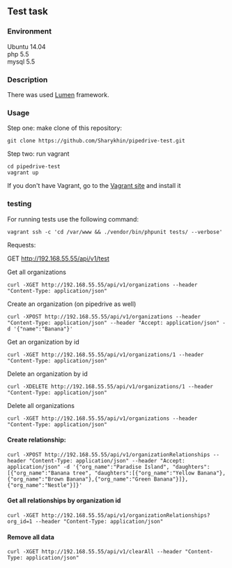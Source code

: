 ## Test task

### Environment
Ubuntu 14.04  
php 5.5  
mysql 5.5  

### Description
There was used [Lumen](https://lumen.laravel.com) framework.

### Usage
Step one: make clone of this repository:
```
git clone https://github.com/Sharykhin/pipedrive-test.git
```
Step two: run vagrant
```
cd pipedrive-test
vagrant up
```

If you don't have Vagrant, go to the [Vagrant site](https://www.vagrantup.com/) and install it

### testing

For running tests use the following command:
```
vagrant ssh -c 'cd /var/www && ./vendor/bin/phpunit tests/ --verbose'
```

Requests:  

GET http://192.168.55.55/api/v1/test

Get all organizations
```
curl -XGET http://192.168.55.55/api/v1/organizations --header "Content-Type: application/json"
```
Create an organization (on pipedrive as well)
```
curl -XPOST http://192.168.55.55/api/v1/organizations --header "Content-Type: application/json" --header "Accept: application/json" -d '{"name":"Banana"}'
```
Get an organization by id
```
curl -XGET http://192.168.55.55/api/v1/organizations/1 --header "Content-Type: application/json"
```

Delete an organization by id
```
curl -XDELETE http://192.168.55.55/api/v1/organizations/1 --header "Content-Type: application/json"
```

Delete all organizations
```
curl -XGET http://192.168.55.55/api/v1/organizations --header "Content-Type: application/json"
```

#### Create relationship:
```
curl -XPOST http://192.168.55.55/api/v1/organizationRelationships --header "Content-Type: application/json" --header "Accept: application/json" -d '{"org_name":"Paradise Island", "daughters":[{"org_name":"Banana tree", "daughters":[{"org_name":"Yellow Banana"},{"org_name":"Brown Banana"},{"org_name":"Green Banana"}]},{"org_name":"Nestle"}]}'
```

#### Get all relationships by organization id
```
curl -XGET http://192.168.55.55/api/v1/organizationRelationships?org_id=1 --header "Content-Type: application/json"
```
#### Remove all data
```
curl -XGET http://192.168.55.55/api/v1/clearAll --header "Content-Type: application/json"
```
